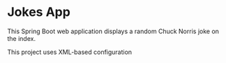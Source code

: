 # Jokes App

This Spring Boot web application displays a random Chuck Norris joke on the index.

This project uses XML-based configuration